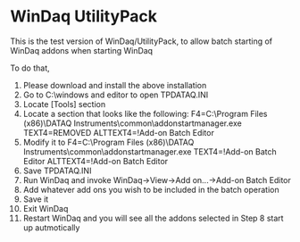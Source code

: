 # WinDaq UtilityPack

This is the test version of WinDaq/UtilityPack, to allow batch starting of WinDaq addons when starting WinDaq

To do that, 
1. Please download and install the above installation
2. Go to C:\windows and editor to open TPDATAQ.INI
3. Locate [Tools] section
4. Locate a section that looks like the following:
  F4=C:\Program Files (x86)\DATAQ Instruments\common\addonstartmanager.exe
  TEXT4=REMOVED
  ALTTEXT4=!Add-on Batch Editor
5. Modify it to 
  F4=C:\Program Files (x86)\DATAQ Instruments\common\addonstartmanager.exe
  TEXT4=!Add-on Batch Editor
  ALTTEXT4=!Add-on Batch Editor
6. Save TPDATAQ.INI
7. Run WinDaq and invoke WinDaq->View->Add on...->Add-on Batch Editor
8. Add whatever add ons you wish to be included in the batch operation
9. Save it
10. Exit WinDaq
11. Restart WinDaq and you will see all the addons selected in Step 8 start up autmotically

